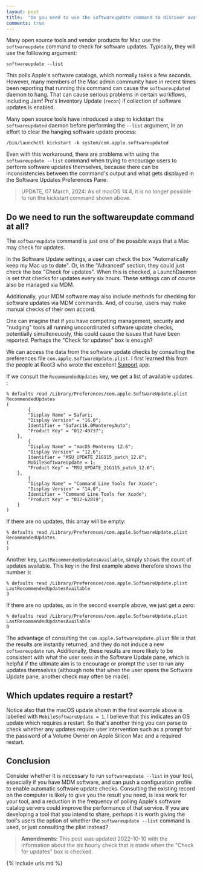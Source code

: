 ```yaml
---
layout: post
title:  "Do you need to use the softwareupdate command to discover available updates?"
comments: true
---
```


Many open source tools and vendor products for Mac use the `softwareupdate` command to check for software updates. Typically, they will use the folllowing argument:

    softwareupdate --list

This polls Apple's software catalogs, which normally takes a few seconds. However, many members of the Mac admin community have in recent times been reporting that running this command can cause the `softwareupdated` daemon to hang. That can cause serious problems in certain workflows, including Jamf Pro's Inventory Update (`recon`) if collection of software updates is enabled.

Many open source tools have introduced a step to kickstart the `softwareupdated` daemon before performing the `--list` argument, in an effort to clear the hanging software update process:

    /bin/launchctl kickstart -k system/com.apple.softwareupdated

Even with this workaround, there are problems with using the `softwareupdate --list` command when trying to encourage users to perform software updates themselves, because there can be inconsistencies between the command's output and what gets displayed in the Software Updates Preferences Pane.

> UPDATE, 07 March, 2024: As of macOS 14.4, it is no longer possible to run the kickstart command shown above.

## Do we need to run the softwareupdate command at all?

The `softwareupdate` command is just one of the possible ways that a Mac may check for updates.

In the Software Update settings, a user can check the box "Automatically keep my Mac up to date". Or, in the "Advanced" section, they could just check the box "Check for updates". When this is checked, a LaunchDaemon is set that checks for updates every six hours. These settings can of course also be managed via MDM.

Additionally, your MDM software may also include methods for checking for software updates via MDM commands. And, of course, users may make manual checks of their own accord.

One can imagine that if you have competing management, security and "nudging" tools all running uncoordinated software update checks, potentially simulteneuosly, this could cause the issues that have been reported. Perhaps the "Check for updates" box is enough?

We can access the data from the software update checks by consulting the preferences file `com.apple.SoftwareUpdate.plist`. I first learned this from the people at Root3 who wrote the excellent [Support][1] app.

If we consult the `RecommendedUpdates` key, we get a list of available updates. :

    % defaults read /Library/Preferences/com.apple.SoftwareUpdate.plist RecommendedUpdates
    (
            {
            "Display Name" = Safari;
            "Display Version" = "16.0";
            Identifier = "Safari16.0MontereyAuto";
            "Product Key" = "012-49737";
        },
            {
            "Display Name" = "macOS Monterey 12.6";
            "Display Version" = "12.6";
            Identifier = "MSU_UPDATE_21G115_patch_12.6";
            MobileSoftwareUpdate = 1;
            "Product Key" = "MSU_UPDATE_21G115_patch_12.6";
        },
            {
            "Display Name" = "Command Line Tools for Xcode";
            "Display Version" = "14.0";
            Identifier = "Command Line Tools for Xcode";
            "Product Key" = "012-62819";
        }
    )

If there are no updates, this array will be empty:

    % defaults read /Library/Preferences/com.apple.SoftwareUpdate.plist RecommendedUpdates
    (
    )

Another key, `LastRecommendedUpdatesAvailable`, simply shows the count of updates available. This key in the first example above therefore shows the number `3`:

    % defaults read /Library/Preferences/com.apple.SoftwareUpdate.plist LastRecommendedUpdatesAvailable
    3

If there are no updates, as in the second example above, we just get a zero:

    % defaults read /Library/Preferences/com.apple.SoftwareUpdate.plist LastRecommendedUpdatesAvailable
    0

The advantage of consulting the `com.apple.SoftwareUpdate.plist` file is that the results are instantly returned, and they do not induce a new `softwareupdate` run. Additionally, these results are more likely to be consistent with what the user sees in the Software Update pane, which is helpful if the ultimate aim is to encourage or prompt the user to run any updates themselves (although note that when the user opens the Software Update pane, another check may often be made).

## Which updates require a restart?

Notice also that the macOS update shown in the first example above is labelled with `MobileSoftwareUpdate = 1`. I believe that this indicates an OS update which requires a restart. So that's another thing you can parse to check whether any updates require user intervention such as a prompt for the password of a Volume Owner on Apple Silicon Mac and a required restart.

## Conclusion

Consider whether it is necessary to run `softwareupdate --list` in your tool, especially if you have MDM software, and can push a configuration profile to enable automatic software update checks. Consulting the existing record on the computer is likely to give you the result you need, is less work for your tool, and a reduction in the frequency of polling Apple's software catalog servers could improve the performance of that service. If you are developing a tool that you intend to share, perhaps it is worth giving the tool's users the option of whether the `softwareupdate --list` command is used, or just consulting the plist instead?

> **Amendments:** This post was updated 2022-10-10 with the information about the six hourly check that is made when the "Check for updates" box is checked.

[1]: https://github.com/root3nl/supportapp

{% include urls.md %}
